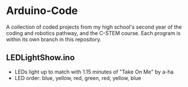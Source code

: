 # Arduino-Code
A collection of coded projects from my high school's second year of the coding and robotics pathway, and the C-STEM course.
Each program is within its own branch in this repository.

## LEDLightShow.ino
- LEDs light up to match with 1.15 minutes of "Take On Me" by a-ha
- LED order: blue, yellow, red, green, red, yellow, blue
